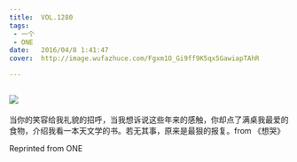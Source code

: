 ```yaml
---
title:	VOL.1280
tags:
 - 一个
 - ONE
date:	2016/04/8 1:41:47
cover:	http://image.wufazhuce.com/Fgxm1O_Gi9ff9K5qx5GawiapTAhR

---
```

![](http://image.wufazhuce.com/Fgxm1O_Gi9ff9K5qx5GawiapTAhR)
---

当你的笑容给我礼貌的招呼，当我想诉说这些年来的感触，你却点了满桌我最爱的食物，介绍我看一本天文学的书。若无其事，原来是最狠的报复。from 《想哭》
 
Reprinted from ONE
